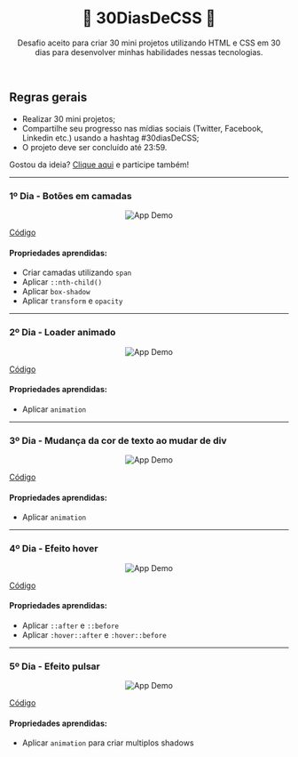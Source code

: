 <h1 align="center"> 🚀 30DiasDeCSS 🚀 </h1>

<p align="center"> Desafio aceito para criar 30 mini projetos utilizando HTML e CSS em 30 dias para desenvolver minhas habilidades nessas tecnologias. </p></br>

<h2> Regras gerais </h2>

- Realizar 30 mini projetos;
- Compartilhe seu progresso nas mídias sociais (Twitter, Facebook, Linkedin etc.) usando a hashtag #30diasDeCSS;
- O projeto deve ser concluído até 23:59.

Gostou da ideia? [Clique aqui](https://github.com/MilenaCarecho/30diasDeCSS/issues/1) e participe também!

---

<h3>1º Dia - Botões em camadas</h3>
<p align="center">
<img alt="App Demo" src="https://res.cloudinary.com/dl8ykwsem/image/upload/v1600196297/day1_xjatpk.gif">
</p>

[Código](https://github.com/LuzianeFreitas/30DiasDeCSS/tree/master/Desafios/Dia%201)

<h4>Propriedades aprendidas:</h4>

- Criar camadas utilizando ``` span ```
- Aplicar ```::nth-child()```
- Aplicar ```box-shadow```
- Aplicar ```transform``` e ```opacity```

---

<h3>2º Dia - Loader animado</h3>
<p align="center">
<img alt="App Demo" src="https://res.cloudinary.com/dl8ykwsem/image/upload/v1600361166/loaderanimation_pjusoe.gif">
</p>

[Código](https://github.com/LuzianeFreitas/30DiasDeCSS/tree/master/Desafios/Dia%202)

<h4>Propriedades aprendidas:</h4>

- Aplicar ```animation```

---

<h3>3º Dia - Mudança da cor de texto ao mudar de div</h3>
<p align="center">
<img alt="App Demo" src="https://res.cloudinary.com/dl8ykwsem/image/upload/v1600702837/mudancacordetexto_c9tjhs.gif">
</p>

[Código](https://github.com/LuzianeFreitas/30DiasDeCSS/tree/master/Desafios/Dia%203)

<h4>Propriedades aprendidas:</h4>

- Aplicar ```animation```

---

<h3>4º Dia - Efeito hover</h3>
<p align="center">
<img alt="App Demo" src="https://res.cloudinary.com/dl8ykwsem/image/upload/v1600705794/efeitohover_numajg.gif">
</p>

[Código](https://github.com/LuzianeFreitas/30DiasDeCSS/tree/master/Desafios/Dia%204)

<h4>Propriedades aprendidas:</h4>

- Aplicar ```::after``` e ```::before```
- Aplicar ```:hover::after``` e ```:hover::before```

---

<h3>5º Dia - Efeito pulsar</h3>
<p align="center">
<img alt="App Demo" src="https://res.cloudinary.com/dl8ykwsem/image/upload/v1600873069/efeitopulsar_vhemuc.gif">
</p>

[Código](https://github.com/LuzianeFreitas/30DiasDeCSS/tree/master/Desafios/Dia%205)

<h4>Propriedades aprendidas:</h4>

- Aplicar ```animation``` para criar multiplos shadows

